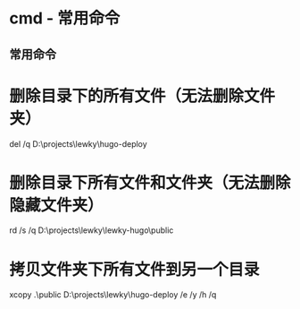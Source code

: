 # cmd - 常用命令

## 常用命令
<!--more-->
# 删除目录下的所有文件（无法删除文件夹）
del /q D:\projects\lewky\hugo-deploy

# 删除目录下所有文件和文件夹（无法删除隐藏文件夹）
rd /s /q D:\projects\lewky\lewky-hugo\public

# 拷贝文件夹下所有文件到另一个目录
xcopy .\public D:\projects\lewky\hugo-deploy /e /y /h /q
```